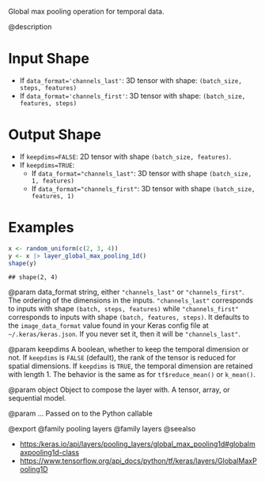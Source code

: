 Global max pooling operation for temporal data.

@description

# Input Shape
- If `data_format='channels_last'`:
    3D tensor with shape:
    `(batch_size, steps, features)`
- If `data_format='channels_first'`:
    3D tensor with shape:
    `(batch_size, features, steps)`

# Output Shape
- If `keepdims=FALSE`:
    2D tensor with shape `(batch_size, features)`.
- If `keepdims=TRUE`:
    - If `data_format="channels_last"`:
        3D tensor with shape `(batch_size, 1, features)`
    - If `data_format="channels_first"`:
        3D tensor with shape `(batch_size, features, 1)`

# Examples

```r
x <- random_uniform(c(2, 3, 4))
y <- x |> layer_global_max_pooling_1d()
shape(y)
```

```
## shape(2, 4)
```

@param data_format
string, either `"channels_last"` or `"channels_first"`.
The ordering of the dimensions in the inputs. `"channels_last"`
corresponds to inputs with shape `(batch, steps, features)`
while `"channels_first"` corresponds to inputs with shape
`(batch, features, steps)`. It defaults to the `image_data_format`
value found in your Keras config file at `~/.keras/keras.json`.
If you never set it, then it will be `"channels_last"`.

@param keepdims
A boolean, whether to keep the temporal dimension or not.
If `keepdims` is `FALSE` (default), the rank of the tensor is
reduced for spatial dimensions. If `keepdims` is `TRUE`, the
temporal dimension are retained with length 1.
The behavior is the same as for `tf$reduce_mean()` or `k_mean()`.

@param object
Object to compose the layer with. A tensor, array, or sequential model.

@param ...
Passed on to the Python callable

@export
@family pooling layers
@family layers
@seealso
+ <https:/keras.io/api/layers/pooling_layers/global_max_pooling1d#globalmaxpooling1d-class>
+ <https://www.tensorflow.org/api_docs/python/tf/keras/layers/GlobalMaxPooling1D>
